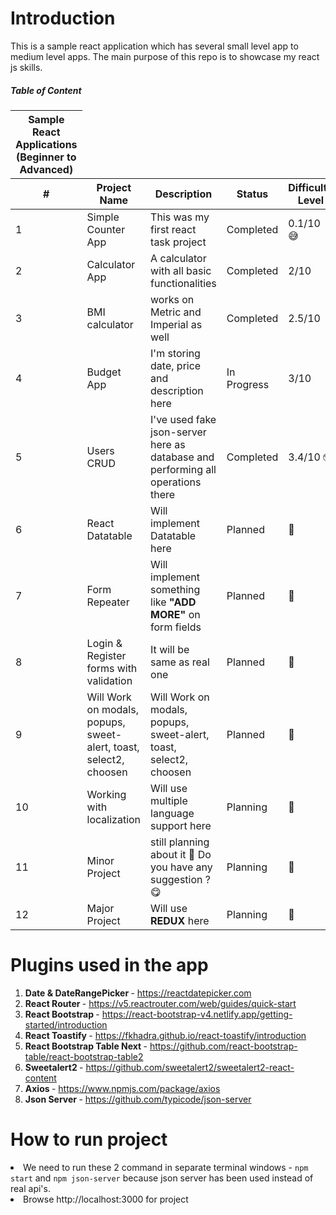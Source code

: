 # Introduction

<p>This is a sample react application which has several small level app to medium level apps. The main purpose of this repo is to showcase my react js skills.</p>

##### Table of Content

<table>
    <thead>
        <tr>
            <th>Sample React Applications (Beginner to Advanced)</th>
        </tr>
        <tr>
            <th>#</th>
            <th>Project Name</th>
            <th>Description</th>
            <th>Status</th>
            <th>Difficulty Level</th>
        </tr>
    </thead>
    <tbody>
        <tr>
            <td>1</td>
            <td>Simple Counter App</td>
            <td>This was my first react task project</td>
            <td>Completed</td>
            <td>
                0.1/10 😅
            </td>
        </tr>
        <tr>
            <td>2</td>
            <td>Calculator App</td>
            <td>A calculator with all basic functionalities</td>
            <td>Completed</td>
            <td>
                2/10
            </td>
        </tr>
        <tr>
            <td>3</td>
            <td>BMI calculator</td>
            <td>works on Metric and Imperial as well</td>
            <td>Completed</td>
            <td>
                2.5/10
            </td>
        </tr>
        <tr>
            <td>4</td>
            <td>Budget App</td>
            <td>I'm storing date, price and description here</td>
            <td>In Progress</td>
            <td>
                3/10
            </td>
        </tr>
        <tr>
            <td>5</td>
            <td>Users CRUD</td>
            <td>I've used fake json-server here as database and performing all operations there</td>
            <td>Completed</td>
            <td>
                3.4/10 🤓
            </td>
        </tr>
        <tr>
            <td>6</td>
            <td>React Datatable</td>
            <td>Will implement Datatable here</td>
            <td>Planned</td>
            <td>
                🤫
            </td>
        </tr>
        <tr>
            <td>7</td>
            <td>Form Repeater</td>
            <td>Will implement something like <b>"ADD MORE"</b> on form fields</td>
            <td>Planned</td>
            <td>
                🤫
            </td>
        </tr>
        <tr>
            <td>8</td>
            <td>Login & Register forms with validation</td>
            <td>It will be same as real one</td>
            <td>Planned</td>
            <td>
                🤫
            </td>
        </tr>
        <tr>
            <td>9</td>
            <td>Will Work on modals, popups, sweet-alert, toast, select2, choosen</td>
            <td>Will Work on modals, popups, sweet-alert, toast, select2, choosen</td>
            <td>Planned</td>
            <td>
                🤫
            </td>
        </tr>
        <tr>
            <td>10</td>
            <td>Working with localization</td>
            <td>Will use multiple language support here </td>
            <td>Planning</td>
            <td>
                🧠
            </td>
        </tr>
        <tr>
            <td>11</td>
            <td>Minor Project</td>
            <td>still planning about it 🤔 Do you have any suggestion ? 😋</td>
            <td>Planning</td>
            <td>
                🤫
            </td>
        </tr>
        <tr>
            <td>12</td>
            <td>Major Project</td>
            <td>Will use <b>REDUX</b> here </td>
            <td>Planning</td>
            <td>
                🧠
            </td>
        </tr>
    </tbody>
</table>


# Plugins used in the app

<ol>
    <li>
        <strong>Date & DateRangePicker </strong> - <a target="_blank" href="https://reactdatepicker.com">https://reactdatepicker.com</a>
    </li>
    <li>
        <strong>React Router </strong> - <a target="_blank" href="https://v5.reactrouter.com/web/guides/quick-start">https://v5.reactrouter.com/web/guides/quick-start</a>
    </li>
    <li>
        <strong>React Bootstrap </strong> - <a target="_blank" href="https://react-bootstrap-v4.netlify.app/getting-started/introduction">https://react-bootstrap-v4.netlify.app/getting-started/introduction</a>
    </li>
    <li>
        <strong>React Toastify </strong> - <a target="_blank" href="https://fkhadra.github.io/react-toastify/introduction">https://fkhadra.github.io/react-toastify/introduction</a>
    </li>
    <li>
        <strong>React Bootstrap Table Next </strong> - <a target="_blank" href="https://github.com/react-bootstrap-table/react-bootstrap-table2">https://github.com/react-bootstrap-table/react-bootstrap-table2</a>
    </li>
    <li>
        <strong>Sweetalert2 </strong> - <a target="_blank" href="https://github.com/sweetalert2/sweetalert2-react-content">https://github.com/sweetalert2/sweetalert2-react-content</a>
    </li>
    <li>
        <strong>Axios </strong> - <a target="_blank" href="https://www.npmjs.com/package/axios">https://www.npmjs.com/package/axios</a>
    </li>
    <li>
        <strong>Json Server </strong> - <a target="_blank" href="https://github.com/typicode/json-server">https://github.com/typicode/json-server</a>
    </li>
</ol>


# How to run project

<li>
    We need to run these 2 command in separate terminal windows - <code>npm start</code> and <code>npm json-server</code> because
    json server has been used instead of real api's.
</li>
<li>
    Browse http://localhost:3000 for project
</li>